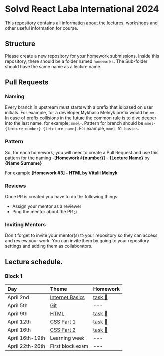 # Solvd React Laba International 2024

This repository contains all information about the lectures, workshops and other useful information for course.

## Structure

Please create a new repository for your homework submissions. Inside this repository, there should be a folder named `homeworks`. The Sub-folder should have the same name as a lecture name.

## Pull Requests

### Naming

Every branch in upstream must starts with a prefix that is based on user initials. For example, for a developer Mykhailo Melnyk prefix would be `mm-`. In case of prefix collisions in the future the common rule is to dive deeper into the last name, for example: `mmel-`. Pattern for branch should be `mmel-{lecture_number}-{letcture_name}`. For example, `mmel-01-basics`.

### Pattern

So, for each homework, you will need to create a Pull Request and use this pattern for the naming -**[Homework #{number}]** - **{Lecture Name}** by **{Name Surname}**

For example **[Homework #3] - HTML by Vitalii Melnyk**

### Reviews

Once PR is created you have to do the following things:

- Assign your mentor as a reviewer
- Ping the mentor about the PR ;)

### Inviting Mentors

Don't forget to invite your mentor(s) to your repository so they can access and review your work. You can invite them by going to your repository settings and adding them as collaborators.

## Lecture schedule.

### Block 1

| Day             | Theme                                             | Homework                                     |
| :-------------- | :------------------------------------------------ | :------------------------------------------- |
| April 2nd       | [Internet Basics](./lectures/01-basics/README.md) | [task 🔗](./lectures/01-basics/task.md)      |
| April 5th       | [Git](./lectures/02-git/README.md)                | ---                                          |
| April 9th       | [HTML](./lectures/03-html-basics/README.md)       | [task 🔗](./lectures/03-html-basics/task.md) |
| April 12th      | [CSS Part 1](./lectures/04-css/README.md)         | [task 🔗](./lectures/04-css/task.md)         |
| April 16th      | [CSS Part 2](./lectures/05-css/README.md)         | [task 🔗](./lectures/05-css-advanced/task.md)|
| April 16th-19th | Learning week                                     | ---                                          |
| April 22th-26th | First block exam                                  | ---                                          |
